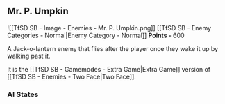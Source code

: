 ## Mr. P. Umpkin
![[TfSD SB - Image - Enemies - Mr. P. Umpkin.png]]
[[TfSD SB - Enemy Categories - Normal|Enemy Category - Normal]]
**Points -** 600

A Jack-o-lantern enemy that flies after the player once they wake it up by walking past it.

It is the [[TfSD SB - Gamemodes - Extra Game|Extra Game]] version of [[TfSD SB - Enemies - Two Face|Two Face]].
### AI States